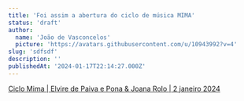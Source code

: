```yaml
---
title: 'Foi assim a abertura do ciclo de música MIMA'
status: 'draft'
author:
  name: 'João de Vasconcelos'
  picture: 'https://avatars.githubusercontent.com/u/10943992?v=4'
slug: 'sdfsdf'
description: ''
publishedAt: '2024-01-17T22:14:27.000Z'
---
```


[Ciclo Mima | Elvire de Paiva e Pona & Joana Rolo | 2 janeiro 2024](https://www.rtp.pt/play/palco/p4521/concertosantena2)